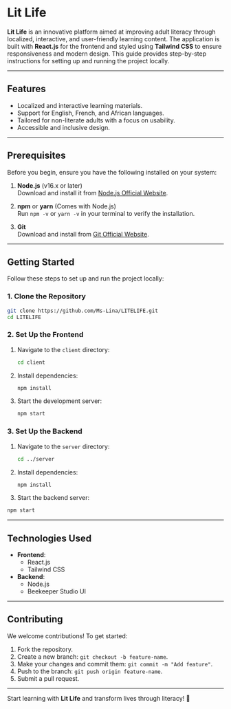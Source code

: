 # Lit Life

**Lit Life** is an innovative platform aimed at improving adult literacy through localized, interactive, and user-friendly learning content. The application is built with **React.js** for the frontend and styled using **Tailwind CSS** to ensure responsiveness and modern design. This guide provides step-by-step instructions for setting up and running the project locally.

---

## Features

- Localized and interactive learning materials.
- Support for English, French, and African languages.
- Tailored for non-literate adults with a focus on usability.
- Accessible and inclusive design.

---

## Prerequisites

Before you begin, ensure you have the following installed on your system:

1. **Node.js** (v16.x or later)  
   Download and install it from [Node.js Official Website](https://nodejs.org/).

2. **npm** or **yarn** (Comes with Node.js)  
   Run `npm -v` or `yarn -v` in your terminal to verify the installation.

3. **Git**  
   Download and install from [Git Official Website](https://git-scm.com/).

---


## Getting Started

Follow these steps to set up and run the project locally:

### 1. Clone the Repository

```bash
git clone https://github.com/Ms-Lina/LITELIFE.git
cd LITELIFE


```
### 2. Set Up the Frontend

1. Navigate to the `client` directory:
   ```bash
   cd client
   ```
2. Install dependencies:
   ```bash
   npm install
   ```
3. Start the development server:
   ```bash
   npm start

### 3. Set Up the Backend

1. Navigate to the `server` directory:
   ```bash
   cd ../server
   ```
2. Install dependencies:
   ```bash
   npm install
   ```
3.  Start the backend server:
   ```bash
   npm start
   ```
---

## Technologies Used

- **Frontend**:
  - React.js
  - Tailwind CSS
- **Backend**:
  - Node.js
  - Beekeeper Studio UI
---

## Contributing

We welcome contributions! To get started:

1. Fork the repository.
2. Create a new branch: `git checkout -b feature-name`.
3. Make your changes and commit them: `git commit -m "Add feature"`.
4. Push to the branch: `git push origin feature-name`.
5. Submit a pull request.

---


Start learning with **Lit Life** and transform lives through literacy! 🚀
